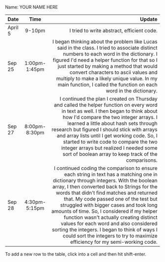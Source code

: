 Name: YOUR NAME HERE

| Date    |     Time      |                                                                                                                                                                                                                                                                                                                                                                                                                                                                                                                                                                                  Update |
|:--------|:-------------:|----------------------------------------------------------------------------------------------------------------------------------------------------------------------------------------------------------------------------------------------------------------------------------------------------------------------------------------------------------------------------------------------------------------------------------------------------------------------------------------------------------------------------------------------------------------------------------------:|
| April 5 |    9-10pm     |                                                                                                                                                                                                                                                                                                                                                                                                                                                                                                                                              I tried to write abstract, efficient code. |
| Sep 25  | 1:00pm-1:45pm |                                                                                                                                                                                          I began thinking about the problem like Lucas said in the class. I tried to associate distinct numbers to each word in the dictionary. I figured I'd need a helper function for that so I just started by making a method that would convert characters to ascii values and multiply to make a likely unique value. In my main function, I called the function on each word in the dictionary. |
| Sep 27  | 8:00pm-8:30pm |                                                                                                                      I continued the plan I created on Thursday and called the helper function on every word in text as well. I then began to think about how I'd compare the two integer arrays. I learned a little about hash sets through research but figured I should stick with arrays and array lists until I get working code. So, I started to write code to compare the two integer arrays but realized I needed some sort of boolean array to keep track of the comparisons. |
| Sep 28  | 4:30pm-5:15pm | I continued coding the comparison to ensure each string in text has a matching one in dictionary through integers. With the boolean array, I then converted back to Strings for the words that didn't find matches and returned that. My code passed one of the test but struggled with bigger cases and took long amounts of time. So, I considered if my helper function wasn't actually creating distinct values for each word and also considered sorting the integers. I began to think of ways I could sort the integers to try to maximize efficiency for my semi-working code.  |


To add a new row to the table, click into a cell and then hit shift-enter.